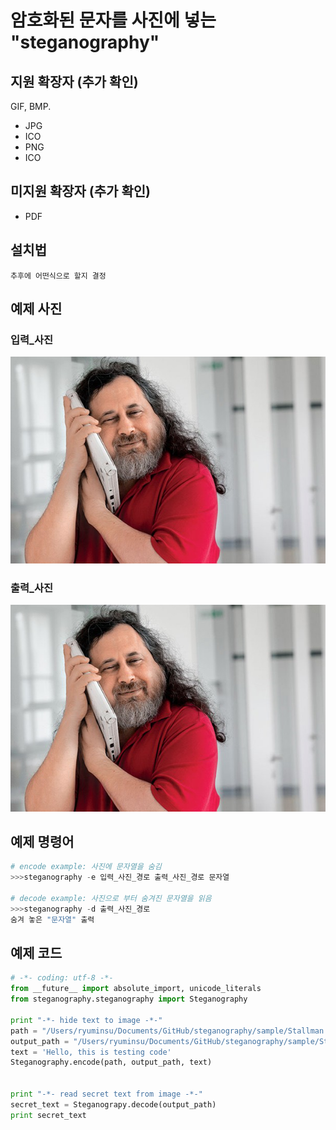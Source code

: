# 암호화된 문자를 사진에 넣는 "steganography"

## 지원 확장자 (추가 확인)

GIF, BMP.

- JPG
- ICO
- PNG
- ICO

##  미지원 확장자 (추가 확인)

- PDF

## 설치법

``` 
추후에 어떤식으로 할지 결정
```

## 예제 사진

### 입력_사진

![input](https://github.com/GSSecurity/steganography/blob/merryman/sample/Stallman.jpg?raw=true)

### 출력_사진

![input](https://github.com/GSSecurity/steganography/blob/merryman/sample/Stallman_out.jpg?raw=true)

## 예제 명령어

``` Python
# encode example: 사진에 문자열을 숨김
>>>steganography -e 입력_사진_경로 출력_사진_경로 문자열

# decode example: 사진으로 부터 숨겨진 문자열을 읽음
>>>steganography -d 출력_사진_경로
숨겨 놓은 "문자열" 출력
```

## 예제 코드

``` python
# -*- coding: utf-8 -*-
from __future__ import absolute_import, unicode_literals
from steganography.steganography import Steganography

print "-*- hide text to image -*-"
path = "/Users/ryuminsu/Documents/GitHub/steganography/sample/Stallman.jpg"
output_path = "/Users/ryuminsu/Documents/GitHub/steganography/sample/Stallman_out.jpg"
text = 'Hello, this is testing code'
Steganography.encode(path, output_path, text)


print "-*- read secret text from image -*-"
secret_text = Steganograpy.decode(output_path)
print secret_text
```

